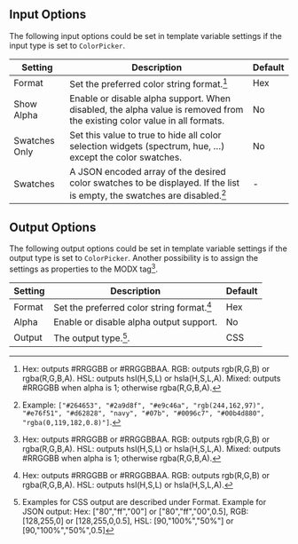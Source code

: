 ## Input Options

The following input options could be set in template variable settings if the
input type is set to `ColorPicker`.

| Setting       | Description                                                                                                              | Default |
|---------------|--------------------------------------------------------------------------------------------------------------------------|---------|
| Format        | Set the preferred color string format.[^1]                                                                               | Hex     |
| Show Alpha    | Enable or disable alpha support. When disabled, the alpha value is removed from the existing color value in all formats. | No      |
| Swatches Only | Set this value to true to hide all color selection widgets (spectrum, hue, …) except the color swatches.                 | No      |
| Swatches      | A JSON encoded array of the desired color swatches to be displayed. If the list is empty, the swatches are disabled.[^2] | -       |

[^1]: Hex: outputs #RRGGBB or #RRGGBBAA. RGB: outputs rgb(R,G,B) or rgba(R,G,B,A). HSL: outputs hsl(H,S,L) or hsla(H,S,L,A). Mixed: outputs #RRGGBB when alpha is 1; otherwise rgba(R,G,B,A).
[^2]: Example: `["#264653", "#2a9d8f", "#e9c46a", "rgb(244,162,97)", "#e76f51", "#d62828", "navy", "#07b", "#0096c7", "#00b4d880", "rgba(0,119,182,0.8)"]`.

## Output Options

The following output options could be set in template variable settings if the
output type is set to `ColorPicker`. Another possibility is to
assign the settings as properties to the MODX tag[^1].

| Setting | Description                                | Default |
|---------|--------------------------------------------|---------|
| Format  | Set the preferred color string format.[^3] | Hex     |
| Alpha   | Enable or disable alpha output support.    | No      |
| Output  | The output type.[^4].                      | CSS     |

[^3]: Hex: outputs #RRGGBB or #RRGGBBAA. RGB: outputs rgb(R,G,B) or rgba(R,G,B,A). HSL: outputs hsl(H,S,L) or hsla(H,S,L,A).
[^4]: Examples for CSS output are described under Format. Example for JSON output: Hex: ["80","ff","00"] or ["80","ff","00",0.5], RGB: [128,255,0] or [128,255,0,0.5], HSL: [90,"100%","50%"] or [90,"100%","50%",0.5]
